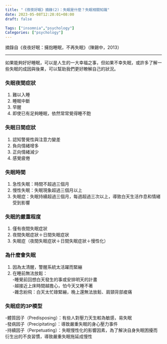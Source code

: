 ```yaml
---
title: "《夜夜好眠》摘錄(2)：失眠是什麼？失眠相關知識"
date: 2023-05-08T12:28:01+08:00
draft: false

Tags: ["insomnia","psychology"]
Categories: ["psychology"]
---
```


摘錄自《夜夜好眠：擁抱睡眠，不再失眠》（陳錫中，2013）
***
如果能夠好好睡眠，可以是人生的一大幸福之事，但如果不幸失眠，或許多了解一些失眠的成因與後果，可以幫助我們更好瞭解自己的狀況。
### 失眠夜間症狀
1. 難以入睡
2. 睡眠中斷
3. 早醒
4. 即使已有足夠睡眠，依然常常覺得睡不飽

### 失眠日間症狀
1. 認知警覺性與注意力變差
2. 負向情緒增多
3. 正向情緒減少
4. 感覺疲倦

### 失眠時間
1. 急性失眠：時間不超過三個月
2. 慢性失眠：失眠現象超過三個月以上
3. 失眠症：失眠持續超過三個月，每週超過三次以上，導致白天生活作息和情緒受到影響

### 失眠的嚴重程度
1. 僅有夜間失眠症狀
2. 夜間失眠症狀＋日間失眠症狀
3. 失眠症（夜間失眠症狀＋日間失眠症狀＋慢性化）

### 為什麼會失眠
1. 因為太清醒，警醒系統太活躍而緊繃
2. 在睡前無法放鬆：     
    -睡覺前回想白天發生的事或安排明天的計畫  
    -越接近上床時間越擔心，怕今天又睡不著  
    -雜念紛飛：白天太忙碌緊繃，晚上還無法放鬆、肩頸背部痠痛

### 失眠症的3P模型   
-體質因子（Predisposing）：有些人對壓力天生較為敏感，易失眠  
-發病因子（Precipitating）：導致嚴重失眠的身心壓力事件  
-持續因子（Perpetuating）：失眠慢性化的影響因素，為了解決自身失眠困擾而衍生出的不良習慣，導致嚴重失眠拖延成慢性


